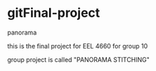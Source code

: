 # gitFinal-project
panorama

this is the final project for EEL 4660 for group 10

group project is called "PANORAMA STITCHING"
